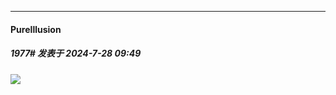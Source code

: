 ﻿
*****

####  PureIllusion  
##### 1977#       发表于 2024-7-28 09:49

<img src="https://p.sda1.dev/18/0ec621daefa82697b1b88d70d33ca399/dukpr5mise-1817248389320622405-01.jpg" referrerpolicy="no-referrer">

